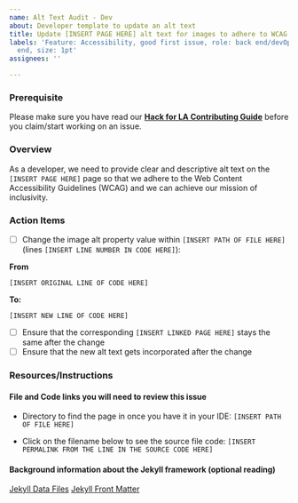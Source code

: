 ```yaml
---
name: Alt Text Audit - Dev
about: Developer template to update an alt text
title: Update [INSERT PAGE HERE] alt text for images to adhere to WCAG
labels: 'Feature: Accessibility, good first issue, role: back end/devOps, role: front
  end, size: 1pt'
assignees: ''

---
```


### Prerequisite
Please make sure you have read our **[Hack for LA Contributing Guide](https://github.com/hackforla/website/blob/gh-pages/CONTRIBUTING.md)** before you claim/start working on an issue.

### Overview
As a developer, we need to provide clear and descriptive alt text on the `[INSERT PAGE HERE]` page so that we adhere to the Web Content Accessibility Guidelines (WCAG) and we can achieve our mission of inclusivity.

### Action Items
- [ ] Change the image alt property value within `[INSERT PATH OF FILE HERE]` (lines `[INSERT LINE NUMBER IN CODE HERE]`):

**From**
```
[INSERT ORIGINAL LINE OF CODE HERE]
```

**To:**
```
[INSERT NEW LINE OF CODE HERE]
```

- [ ] Ensure that the corresponding `[INSERT LINKED PAGE HERE]` stays the same after the change
- [ ] Ensure that the new alt text gets incorporated after the change

### Resources/Instructions

#### File and Code links you will need to review this issue
- Directory to find the page in once you have it in your IDE: `[INSERT PATH OF FILE HERE]`

- Click on the filename below to see the source file code:
`[INSERT PERMALINK FROM THE LINE IN THE SOURCE CODE HERE]`
<!-- To see an example of this permalink, uncomment the line below -->
<!-- https://github.com/hackforla/website/blob/f015a891265d56372f87e1adb1e1b6088dcfac06/_data/internal/program-areas/citizen-engagement-card.yml#L10 -->

#### Background information about the Jekyll framework (optional reading)
[Jekyll Data Files](https://jekyllrb.com/docs/datafiles/)
[Jekyll Front Matter](https://jekyllrb.com/docs/front-matter/)
